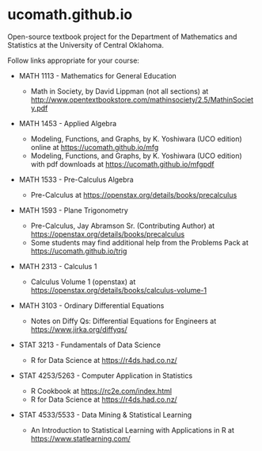# ucomath.github.io

Open-source textbook project for the Department of Mathematics and Statistics at the University of Central Oklahoma.

Follow links appropriate for your course:
* MATH 1113 - Mathematics for General Education
  - Math in Society, by David Lippman (not all sections) at <http://www.opentextbookstore.com/mathinsociety/2.5/MathinSociety.pdf> 

* MATH 1453 - Applied Algebra
  - Modeling, Functions, and Graphs, by K. Yoshiwara (UCO edition) online at <https://ucomath.github.io/mfg>
  - Modeling, Functions, and Graphs, by K. Yoshiwara (UCO edition) with pdf downloads at <https://ucomath.github.io/mfgpdf>
 
* MATH 1533 - Pre-Calculus Algebra
  - Pre-Calculus at <https://openstax.org/details/books/precalculus>
  
* MATH 1593 - Plane Trigonometry
  - Pre-Calculus, Jay Abramson Sr. (Contributing Author) at <https://openstax.org/details/books/precalculus>
  - Some students may find additional help from the Problems Pack at <https://ucomath.github.io/trig>

* MATH 2313 - Calculus 1 
  - Calculus Volume 1 (openstax) at <https://openstax.org/details/books/calculus-volume-1>

* MATH 3103 - Ordinary Differential Equations
  - Notes on Diffy Qs: Differential Equations for Engineers at <https://www.jirka.org/diffyqs/>

* STAT 3213 - Fundamentals of Data Science 
  - R for Data Science at <https://r4ds.had.co.nz/>

* STAT 4253/5263 - Computer Application in Statistics
  - R Cookbook at <https://rc2e.com/index.html>
  - R for Data Science at <https://r4ds.had.co.nz/>

* STAT 4533/5533 - Data Mining & Statistical Learning
  - An Introduction to Statistical Learning with Applications in R at <https://www.statlearning.com/>
